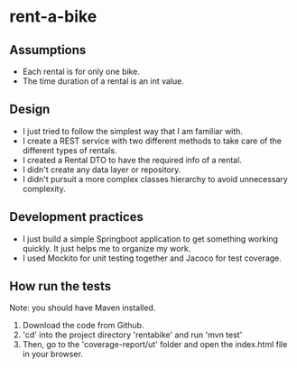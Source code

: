 # rent-a-bike

Assumptions
-----------
- Each rental is for only one bike.
- The time duration of a rental is an int value.

Design
------
- I just tried to follow the simplest way that I am familiar with. 
- I create a REST service with two different methods to take care of the different types of rentals. 
- I created a Rental DTO to have the required info of a rental.
- I didn't create any data layer or repository.
- I didn't pursuit a more complex classes hierarchy to avoid unnecessary complexity.

Development practices
--------------------- 
- I just build a simple Springboot application to get something working quickly. It just helps me to organize my work. 
- I used Mockito for unit testing together and Jacoco for test coverage.
 
How run the tests
-----------------
Note: you should have Maven installed.
1. Download the code from Github.
2. 'cd' into the project directory 'rentabike' and run 'mvn test'
3. Then, go to the 'coverage-report/ut' folder and open the index.html file in your browser.